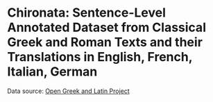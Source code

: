 # Chironata: Sentence-Level Annotated Dataset from Classical Greek and Roman Texts and their Translations in English, French, Italian, German

Data source: [Open Greek and Latin Project](https://github.com/OpenGreekAndLatin)
